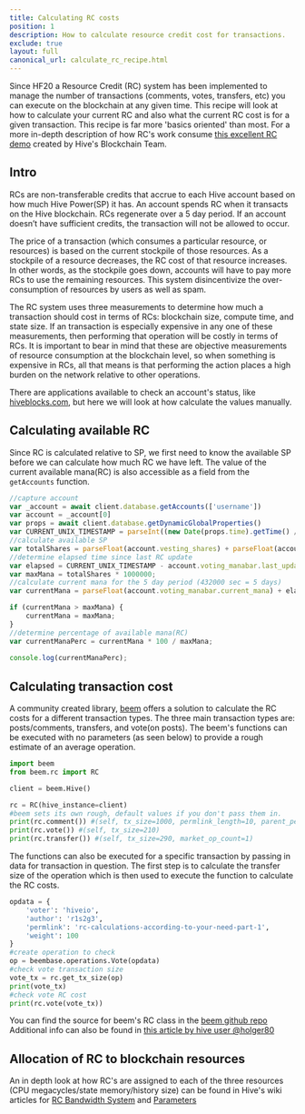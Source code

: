 ```yaml
---
title: Calculating RC costs
position: 1
description: How to calculate resource credit cost for transactions.
exclude: true
layout: full
canonical_url: calculate_rc_recipe.html
---
```


Since HF20 a Resource Credit (RC) system has been implemented to manage the number of transactions (comments, votes, transfers, etc) you can execute on the blockchain at any given time. This recipe will look at how to calculate your current RC and also what the current RC cost is for a given transaction. This recipe is far more 'basics oriented' than most. For a more in-depth description of how RC's work consume [this excellent RC demo](https://github.com/steemit/rcdemo) created by Hive's Blockchain Team.

## Intro

RCs are non-transferable credits that accrue to each Hive account based on how much Hive Power(SP) it has. An account spends RC when it transacts on the Hive blockchain. RCs regenerate over a 5 day period. If an account doesn’t have sufficient credits, the transaction will not be allowed to occur.

The price of a transaction (which consumes a particular resource, or resources) is based on the current stockpile of those resources. As a stockpile of a resource decreases, the RC cost of that resource increases. In other words, as the stockpile goes down, accounts will have to pay more RCs to use the remaining resources. This system disincentivize the over-consumption of resources by users as well as spam.

The RC system uses three measurements to determine how much a transaction should cost in terms of RCs: blockchain size, compute time, and state size. If an transaction is especially expensive in any one of these measurements, then performing that operation will be costly in terms of RCs. It is important to bear in mind that these are objective measurements of resource consumption at the blockchain level, so when something is expensive in RCs, all that means is that performing the action places a high burden on the network relative to other operations.

There are applications available to check an account's status, like [hiveblocks.com](https://hiveblocks.com/@username), but here we will look at how calculate the values manually.

## Calculating available RC

Since RC is calculated relative to SP, we first need to know the available SP before we can calculate how much RC we have left. The value of the current available mana(RC) is also accessible as a field from the `getAccounts` function.

```javascript
//capture account
var _account = await client.database.getAccounts(['username'])
var account = _account[0]
var props = await client.database.getDynamicGlobalProperties()
var CURRENT_UNIX_TIMESTAMP = parseInt((new Date(props.time).getTime() / 1000).toFixed(0))
//calculate available SP
var totalShares = parseFloat(account.vesting_shares) + parseFloat(account.received_vesting_shares) - parseFloat(account.delegated_vesting_shares);
//determine elapsed time since last RC update
var elapsed = CURRENT_UNIX_TIMESTAMP - account.voting_manabar.last_update_time;
var maxMana = totalShares * 1000000;
//calculate current mana for the 5 day period (432000 sec = 5 days)
var currentMana = parseFloat(account.voting_manabar.current_mana) + elapsed * maxMana / 432000;

if (currentMana > maxMana) {
    currentMana = maxMana;
}
//determine percentage of available mana(RC)
var currentManaPerc = currentMana * 100 / maxMana;
    
console.log(currentManaPerc);
```

## Calculating transaction cost

A community created library, [beem](https://github.com/holgern/beem) offers a solution to calculate the RC costs for a different transaction types. The three main transaction types are: posts/comments, transfers, and vote(on posts). The beem's functions can be executed with no parameters (as seen below) to provide a rough estimate of an average operation.

```python
import beem
from beem.rc import RC

client = beem.Hive()

rc = RC(hive_instance=client)
#beem sets its own rough, default values if you don't pass them in.
print(rc.comment()) #(self, tx_size=1000, permlink_length=10, parent_permlink_length=10)
print(rc.vote()) #(self, tx_size=210)
print(rc.transfer()) #(self, tx_size=290, market_op_count=1)
```

The functions can also be executed for a specific transaction by passing in data for transaction in question. The first step is to calculate the transfer size of the operation which is then used to execute the function to calculate the RC costs.

```python
opdata = {
    'voter': 'hiveio',
    'author': 'r1s2g3',
    'permlink': 'rc-calculations-according-to-your-need-part-1',
    'weight': 100
}
#create operation to check
op = beembase.operations.Vote(opdata)
#check vote transaction size
vote_tx = rc.get_tx_size(op)
print(vote_tx)
#check vote RC cost
print(rc.vote(vote_tx))
```

You can find the source for beem's RC class in the [beem github repo](https://github.com/holgern/beem/blob/master/beem/rc.py)
Additional info can also be found in [this article by hive user @holger80](https://hive.blog/utopian-io/@holger80/update-for-beem-adding-rc-costs-calculation-and-witnesssetproperties-broadcasting?sort=new)

## Allocation of RC to blockchain resources

An in depth look at how RC's are assigned to each of the three resources (CPU megacycles/state memory/history size) can be found in Hive's wiki articles for [RC Bandwidth System](https://github.com/steemit/steem/wiki/RC-Bandwidth-System) and [Parameters](https://github.com/steemit/steem/wiki/RC-Bandwidth-Parameters)
